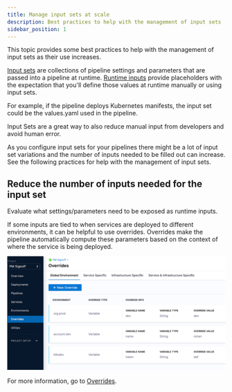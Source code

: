 ```yaml
---
title: Manage input sets at scale
description: Best practices to help with the management of input sets
sidebar_position: 1
---
```


This topic provides some best practices to help with the management of input sets as their use increases.

[Input sets](/docs/platform/pipelines/input-sets) are collections of pipeline settings and parameters that are passed into a pipeline at runtime. [Runtime inputs](/docs/platform/variables-and-expressions/runtime-inputs) provide placeholders with the expectation that you'll define those values at runtime manually or using input sets. 

For example, if the pipeline deploys Kubernetes manifests, the input set could be the values.yaml used in the pipeline. 

Input Sets are a great way to also reduce manual input from developers and avoid human error.  

As you configure input sets for your pipelines there might be a lot of input set variations and the number of inputs needed to be filled out can increase. See the following practices for help with the management of input sets.

## Reduce the number of inputs needed for the input set

Evaluate what settings/parameters need to be exposed as runtime inputs. 

If some inputs are tied to when services are deployed to different environments, it can be helpful to use overrides. Overrides make the pipeline automatically compute these parameters based on the context of where the service is being deployed.

![picture 0](static/18deb6777616e00dea76b396df942fd34eb0c4b07c13f359d9d0b862692af868.png)  

For more information, go to [Overrides](/docs/continuous-delivery/x-platform-cd-features/overrides-v2).

